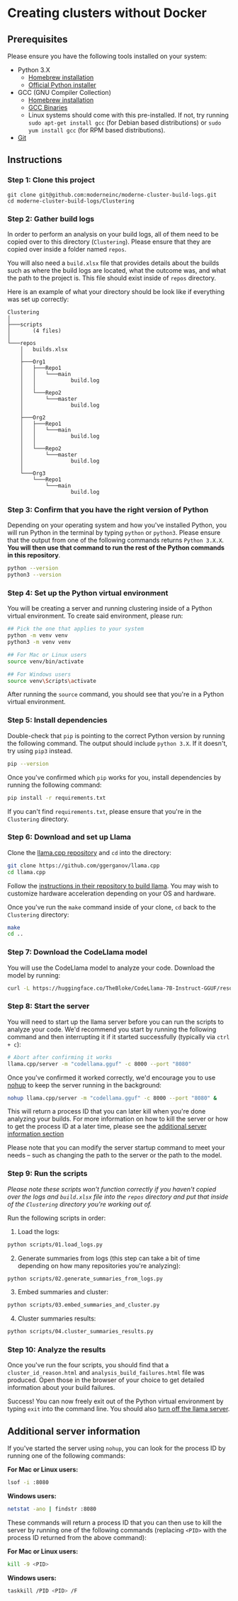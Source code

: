 # Creating clusters without Docker

## Prerequisites

Please ensure you have the following tools installed on your system:

* Python 3.X 
    * [Homebrew installation](https://docs.brew.sh/Homebrew-and-Python) 
    * [Official Python installer](https://www.python.org/downloads/)
* GCC (GNU Compiler Collection)
    * [Homebrew installation](https://formulae.brew.sh/formula/gcc)
    * [GCC Binaries](https://gcc.gnu.org/install/binaries.html)
    * Linux systems should come with this pre-installed. If not, try running `sudo apt-get install gcc` (for Debian based distributions) or `sudo yum install gcc` (for RPM based distributions).
* [Git](https://git-scm.com/downloads)

## Instructions

### Step 1: Clone this project

```shell
git clone git@github.com:moderneinc/moderne-cluster-build-logs.git
cd moderne-cluster-build-logs/Clustering
```

### Step 2: Gather build logs

In order to perform an analysis on your build logs, all of them need to be copied over to this directory (`Clustering`). Please ensure that they are copied over inside a folder named `repos`. 

You will also need a `build.xlsx` file that provides details about the builds such as where the build logs are located, what the outcome was, and what the path to the project is. This file should exist inside of `repos` directory.

Here is an example of what your directory should be look like if everything was set up correctly:

```
Clustering
│
├───scripts
│       (4 files)
│
└───repos
    │   builds.xlsx
    │
    ├───Org1
    │   ├───Repo1
    │   │   └───main
    │   │           build.log
    │   │
    │   └───Repo2
    │       └───master
    │               build.log
    │
    ├───Org2
    │   ├───Repo1
    │   │   └───main
    │   │           build.log
    │   │
    │   └───Repo2
    │       └───master
    │               build.log
    │
    └───Org3
        └───Repo1
            └───main
                    build.log
```

### Step 3: Confirm that you have the right version of Python

Depending on your operating system and how you've installed Python, you will run Python in the terminal by typing `python` or `python3`. Please ensure that the output from one of the following commands returns `Python 3.X.X`. **You will then use that command to run the rest of the Python commands in this repository**. 

```bash
python --version
python3 --version
```

### Step 4: Set up the Python virtual environment

You will be creating a server and running clustering inside of a Python virtual environment. To create said environment, please run:

```bash
## Pick the one that applies to your system
python -m venv venv
python3 -m venv venv 

## For Mac or Linux users
source venv/bin/activate

## For Windows users
source venv\Scripts\activate
```

After running the `source` command, you should see that you're in a Python virtual environment.

### Step 5: Install dependencies

Double-check that `pip` is pointing to the correct Python version by running the following command. The output should include `python 3.X`. If it doesn't, try using `pip3` instead.

```bash
pip --version
```

Once you've confirmed which `pip` works for you, install dependencies by running the following command:

```bash
pip install -r requirements.txt
```

If you can't find `requirements.txt`, please ensure that you're in the `Clustering` directory.

### Step 6: Download and set up Llama

Clone the [llama.cpp repository](https://github.com/ggerganov/llama.cpp) and `cd` into the directory:

```bash
git clone https://github.com/ggerganov/llama.cpp
cd llama.cpp
```

Follow the [instructions in their repository to build llama](https://github.com/ggerganov/llama.cpp?tab=readme-ov-file#build). You may wish to customize hardware acceleration depending on your OS and hardware.

Once you've run the `make` command inside of your clone, `cd` back to the `Clustering` directory:

```bash
make
cd ..
```

### Step 7: Download the CodeLlama model

You will use the CodeLlama model to analyze your code. Download the model by running:

```bash
curl -L https://huggingface.co/TheBloke/CodeLlama-7B-Instruct-GGUF/resolve/main/codellama-7b-instruct.Q4_K_M.gguf?download=true --output codellama.gguf
```

### Step 8: Start the server

You will need to start up the llama server before you can run the scripts to analyze your code. We'd recommend you start by running the following command and then interrupting it if it started successfully (typically via `ctrl + c`):

```bash
# Abort after confirming it works
llama.cpp/server -m "codellama.gguf" -c 8000 --port "8080"
```

Once you've confirmed it worked correctly, we'd encourage you to use [nohup](https://en.wikipedia.org/wiki/Nohup) to keep the server running in the background:

```bash
nohup llama.cpp/server -m "codellama.gguf" -c 8000 --port "8080" &
```

This will return a process ID that you can later kill when you're done analyzing your builds. For more information on how to kill the server or how to get the process ID at a later time, please see the [additional server information section](#additional-server-information)

Please note that you can modify the server startup command to meet your needs – such as changing the path to the server or the path to the model.

### Step 9: Run the scripts

_Please note these scripts won't function correctly if you haven't copied over the logs and `build.xlsx` file into the `repos` directory and put that inside of the `Clustering` directory you're working out of._

Run the following scripts in order:

1. Load the logs:

```bash
python scripts/01.load_logs.py
```

2. Generate summaries from logs (this step can take a bit of time depending on how many repositories you're analyzing):
    
```bash
python scripts/02.generate_summaries_from_logs.py
```

3. Embed summaries and cluster:

```bash
python scripts/03.embed_summaries_and_cluster.py
```

4. Cluster summaries results:

```bash
python scripts/04.cluster_summaries_results.py
```

### Step 10: Analyze the results

Once you've run the four scripts, you should find that a `cluster_id_reason.html` and `analysis_build_failures.html` file was produced. Open those in the browser of your choice to get detailed information about your build failures.

Success! You can now freely exit out of the Python virtual environment by typing `exit` into the command line. You should also [turn off the llama server](#additional-server-information).

## Additional server information

If you've started the server using `nohup`, you can look for the process ID by running one of the following commands:

**For Mac or Linux users:**

```bash
lsof -i :8080
```

**Windows users:**

```bash
netstat -ano | findstr :8080
```

These commands will return a process ID that you can then use to kill the server by running one of the following commands (replacing `<PID>` with the process ID returned from the above command):

**For Mac or Linux users:**

```bash
kill -9 <PID>
```

**Windows users:**

```bash
taskkill /PID <PID> /F
```
